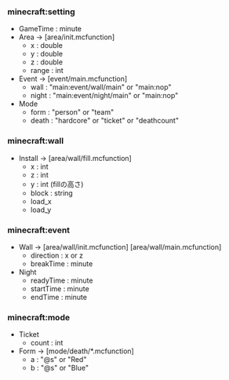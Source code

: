 ### minecraft:setting
- GameTime : minute
- Area -> [area/init.mcfunction]
  - x : double
  - y : double
  - z : double
  - range : int
- Event -> [event/main.mcfunction]
  - wall : "main:event/wall/main" or "main:nop"
  - night : "main:event/night/main" or "main:nop"
- Mode
  - form : "person" or "team"
  - death : "hardcore" or "ticket" or "deathcount"


### minecraft:wall
- Install -> [area/wall/fill.mcfunction]
  - x : int
  - z : int
  - y : int (fillの高さ)
  - block : string
  - load_x
  - load_y

### minecraft:event
- Wall -> [area/wall/init.mcfunction] [area/wall/main.mcfunction]
  - direction : x or z
  - breakTime : minute
- Night
  - readyTime : minute
  - startTime : minute
  - endTime : minute

### minecraft:mode
- Ticket
  - count : int
- Form -> [mode/death/*.mcfunction]
  - a : "@s" or "Red"
  - b : "@s" or "Blue"
